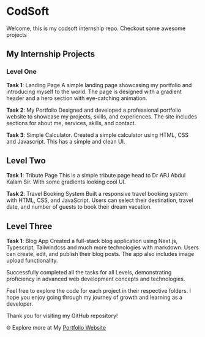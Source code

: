 # CodSoft
Welcome, this is my codsoft internship repo. Checkout some awesome projects

## **My Internship Projects**


### **Level One**

**Task 1**: Landing Page
A simple landing page showcasing my portfolio and introducing myself to the world. The page is designed with a gradient header and a hero section with eye-catching animation.

**Task 2**: My Portfolio
Designed and developed a professional portfolio website to showcase my projects, skills, and experiences. The site includes sections for about me, services, skills, and contact.

**Task 3**: Simple Calculator.
Created a simple calculator using HTML, CSS and Javascript. This has a simple and clean UI.

## **Level Two**

**Task 1**: Tribute Page
This is a simple tribute page head to Dr APJ Abdul Kalam Sir. With some gradients looking cool UI.

**Task 2**: Travel Booking System
Built a responsive travel booking system with HTML, CSS, and JavaScript. Users can select their destination, travel date, and number of guests to book their dream vacation.

## **Level Three**

**Task 1**: Blog App
Created a full-stack blog application using Next.js, Typescript, Tailwindcss and much more technologies with markdown. Users can create, edit, and publish their blog posts. The app also includes image upload functionality.


Successfully completed all the tasks for all Levels, demonstrating proficiency in advanced web development concepts and technologies.

Feel free to explore the code for each project in their respective folders. I hope you enjoy going through my journey of growth and learning as a developer.

Thank you for visiting my GitHub repository!

🌐 Explore more at My [Portfolio Website](https://portfolio-shreyas.vercel.app/)
